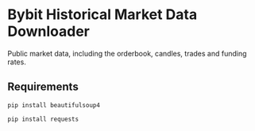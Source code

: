 # Bybit Historical Market Data Downloader
Public market data, including the orderbook, candles, trades and funding rates.


## Requirements
<code>pip install beautifulsoup4</code>

<code>pip install requests</code>
